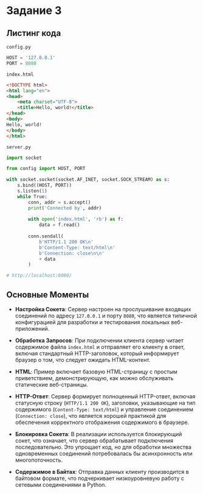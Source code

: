 # Задание 3

## Листинг кода

`config.py`

```python
HOST = '127.0.0.1'
PORT = 8080
```

`index.html`

```html
<!DOCTYPE html>
<html lang="en">
<head>
    <meta charset="UTF-8">
    <title>Hello, world!</title>
</head>
<body>
Hello, world!
</body>
</html>
```

`server.py`

```python
import socket

from config import HOST, PORT

with socket.socket(socket.AF_INET, socket.SOCK_STREAM) as s:
    s.bind((HOST, PORT))
    s.listen(1)
    while True:
        conn, addr = s.accept()
        print('Connected by', addr)
        
        with open('index.html', 'rb') as f:
            data = f.read()
        
        conn.sendall(
            b'HTTP/1.1 200 OK\n'
            b'Content-Type: text/html\n'
            b'Connection: close\n\n'
            + data
        )

# http://localhost:8080/
```

## Основные Моменты

- **Настройка Сокета**: Сервер настроен на прослушивание входящих соединений по адресу `127.0.0.1` и порту `8080`, что
  является типичной конфигурацией для разработки и тестирования локальных веб-приложений.

- **Обработка Запросов**: При подключении клиента сервер читает содержимое файла `index.html` и отправляет его клиенту в
  ответ, включая стандартный HTTP-заголовок, который информирует браузер о том, что следует ожидать HTML-контент.

- **HTML**: Пример включает базовую HTML-страницу с простым приветствием, демонстрирующую, как можно обслуживать
  статические веб-страницы.

- **HTTP-Ответ**: Сервер формирует полноценный HTTP-ответ, включая статусную строку (`HTTP/1.1 200 OK`), заголовки,
  указывающие на тип содержимого (`Content-Type: text/html`) и управление соединением (`Connection: close`), что
  является хорошей практикой для обеспечения корректного отображения содержимого в браузере.

- **Блокировка Сокета**: В реализации используется блокирующий сокет, что означает, что сервер обрабатывает подключения
  последовательно. Это упрощает код, но для обработки множества одновременных соединений потребовалась бы асинхронность
  или многопоточность.

- **Содержимое в Байтах**: Отправка данных клиенту производится в байтовом формате, что подчеркивает низкоуровневую
  работу с сетевыми соединениями в Python.